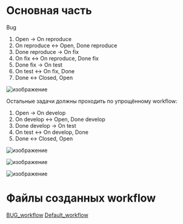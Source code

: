 Основная часть 
=====

Bug

   1. Open -> On reproduce
   2. On reproduce <-> Open, Done reproduce
   3. Done reproduce -> On fix
   4. On fix <-> On reproduce, Done fix
   5. Done fix -> On test
   6. On test <-> On fix, Done
   7. Done <-> Closed, Open

![изображение](https://user-images.githubusercontent.com/60341565/167081337-d9c78825-6144-4fa1-bd93-e45ebc0e8c43.png)

Остальные задачи должны проходить по упрощённому workflow:

   1. Open -> On develop
   2. On develop <-> Open, Done develop
   3. Done develop -> On test
   4. On test <-> On develop, Done
   5. Done <-> Closed, Open

![изображение](https://user-images.githubusercontent.com/60341565/167100016-0371ce35-c53e-4602-96fb-ca71511a9e27.png)

![изображение](https://user-images.githubusercontent.com/60341565/167108848-45812df4-bc44-4a37-9cf4-1e4b01f088ea.png)

![изображение](https://user-images.githubusercontent.com/60341565/167108947-6b342188-9465-4b94-b52f-14e1ba451650.png)

Файлы созданных workflow
===

[BUG_workflow](https://github.com/Igor-0208/netology_devops/blob/main/2%20Modul/HomeWork%2013/bug_workflow.xml)
[Default_workflow](https://github.com/Igor-0208/netology_devops/blob/main/2%20Modul/HomeWork%2013/default_workflow.xml)
